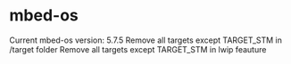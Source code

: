 # mbed-os
Current mbed-os version: 5.7.5
Remove all targets except TARGET_STM in /target folder
Remove all targets except TARGET_STM in lwip feauture